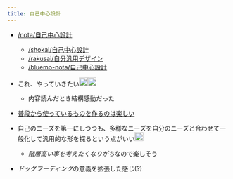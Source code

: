 ```yaml
---
title: 自己中心設計
---
```


* [/nota/自己中心設計](https://scrapbox.io/nota/自己中心設計)
  
  * [/shokai/自己中心設計](https://scrapbox.io/shokai/自己中心設計)
  * [/rakusai/自分汎用デザイン](https://scrapbox.io/rakusai/自分汎用デザイン)
  * [/bluemo-nota/自己中心設計](https://scrapbox.io/bluemo-nota/自己中心設計)
* これ、やっていきたい<img src='https://scrapbox.io/api/pages/blu3mo-public/blu3mo/icon' alt='blu3mo.icon' height="19.5"/><img src='https://scrapbox.io/api/pages/blu3mo-public/blu3mo/icon' alt='blu3mo.icon' height="19.5"/>
  
  * 内容読んだとき結構感動だった
* [普段から使っているものを作るのは楽しい](%E6%99%AE%E6%AE%B5%E3%81%8B%E3%82%89%E4%BD%BF%E3%81%A3%E3%81%A6%E3%81%84%E3%82%8B%E3%82%82%E3%81%AE%E3%82%92%E4%BD%9C%E3%82%8B%E3%81%AE%E3%81%AF%E6%A5%BD%E3%81%97%E3%81%84.md)

* 自己のニーズを第一にしつつも、多様なニーズを自分のニーズと合わせて一般化して汎用的な形を探るという点がいい<img src='https://scrapbox.io/api/pages/blu3mo-public/blu3mo/icon' alt='blu3mo.icon' height="19.5"/>
  
  * *階層高い事を考えたくなりがち*なので楽しそう
* *ドッグフーディング*の意義を拡張した感じ(?)
